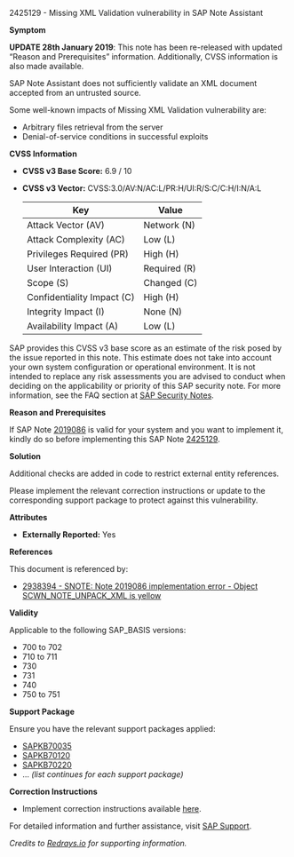 2425129 - Missing XML Validation vulnerability in SAP Note Assistant

**Symptom**

**UPDATE 28th January 2019**: This note has been re-released with updated “Reason and Prerequisites” information. Additionally, CVSS information is also made available.

SAP Note Assistant does not sufficiently validate an XML document accepted from an untrusted source.

Some well-known impacts of Missing XML Validation vulnerability are:
- Arbitrary files retrieval from the server
- Denial-of-service conditions in successful exploits

**CVSS Information**

- **CVSS v3 Base Score:** 6.9 / 10
- **CVSS v3 Vector:** CVSS:3.0/AV:N/AC:L/PR:H/UI:R/S:C/C:H/I:N/A:L

  | Key                       | Value                 |
  |---------------------------|-----------------------|
  | Attack Vector (AV)        | Network (N)           |
  | Attack Complexity (AC)    | Low (L)               |
  | Privileges Required (PR)  | High (H)               |
  | User Interaction (UI)     | Required (R)          |
  | Scope (S)                 | Changed (C)           |
  | Confidentiality Impact (C)| High (H)              |
  | Integrity Impact (I)      | None (N)              |
  | Availability Impact (A)   | Low (L)               |

SAP provides this CVSS v3 base score as an estimate of the risk posed by the issue reported in this note. This estimate does not take into account your own system configuration or operational environment. It is not intended to replace any risk assessments you are advised to conduct when deciding on the applicability or priority of this SAP security note. For more information, see the FAQ section at [SAP Security Notes](https://me.sap.com/support/sfm/notes/print/0002425129?language=en-US&token=1DE7F9CBA355758DE961C64E5D699107).

**Reason and Prerequisites**

If SAP Note [2019086](https://me.sap.com/notes/2019086) is valid for your system and you want to implement it, kindly do so before implementing this SAP Note [2425129](https://me.sap.com/notes/2425129).

**Solution**

Additional checks are added in code to restrict external entity references.

Please implement the relevant correction instructions or update to the corresponding support package to protect against this vulnerability.

**Attributes**

- **Externally Reported:** Yes

**References**

This document is referenced by:
- [2938394 - SNOTE: Note 2019086 implementation error - Object SCWN_NOTE_UNPACK_XML is yellow](https://me.sap.com/notes/2938394)

**Validity**

Applicable to the following SAP_BASIS versions:
- 700 to 702
- 710 to 711
- 730
- 731
- 740
- 750 to 751

**Support Package**

Ensure you have the relevant support packages applied:
- [SAPKB70035](https://me.sap.com/supportpackage/SAPKB70035)
- [SAPKB70120](https://me.sap.com/supportpackage/SAPKB70120)
- [SAPKB70220](https://me.sap.com/supportpackage/SAPKB70220)
- ... *(list continues for each support package)*

**Correction Instructions**

- Implement correction instructions available [here](https://me.sap.com/corrins/0002425129/41).

For detailed information and further assistance, visit [SAP Support](https://me.sap.com/).

*Credits to [Redrays.io](https://redrays.io) for supporting information.*